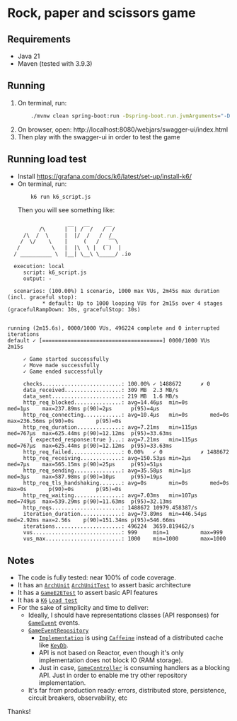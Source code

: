 # Rock, paper and scissors game

## Requirements

* Java 21
* Maven (tested with 3.9.3)

## Running

1. On terminal, run:
    ```bash
        ./mvnw clean spring-boot:run -Dspring-boot.run.jvmArguments="-DDEFAULT_BOUNDED_ELASTIC_ON_VIRTUAL_THREAD=true"
    ``` 
2. On browser, open: http://localhost:8080/webjars/swagger-ui/index.html
3. Then play with the swagger-ui in order to test the game

## Running load test

* Install https://grafana.com/docs/k6/latest/set-up/install-k6/
* On terminal, run:
    ```bash
        k6 run k6_script.js
    ```
   Then you will see something like:
```

          /\      |‾‾| /‾‾/   /‾‾/   
     /\  /  \     |  |/  /   /  /    
    /  \/    \    |     (   /   ‾‾\  
   /          \   |  |\  \ |  (‾)  | 
  / __________ \  |__| \__\ \_____/ .io

  execution: local
     script: k6_script.js
     output: -

  scenarios: (100.00%) 1 scenario, 1000 max VUs, 2m45s max duration (incl. graceful stop):
           * default: Up to 1000 looping VUs for 2m15s over 4 stages (gracefulRampDown: 30s, gracefulStop: 30s)


running (2m15.6s), 0000/1000 VUs, 496224 complete and 0 interrupted iterations
default ✓ [======================================] 0000/1000 VUs  2m15s

     ✓ Game started successfully
     ✓ Move made successfully
     ✓ Game ended successfully

     checks.........................: 100.00% ✓ 1488672      ✗ 0      
     data_received..................: 309 MB  2.3 MB/s
     data_sent......................: 219 MB  1.6 MB/s
     http_req_blocked...............: avg=14.46µs  min=0s       med=1µs    max=237.89ms p(90)=2µs      p(95)=4µs     
     http_req_connecting............: avg=10.4µs   min=0s       med=0s     max=236.56ms p(90)=0s       p(95)=0s      
     http_req_duration..............: avg=7.21ms   min=115µs    med=767µs  max=625.44ms p(90)=12.12ms  p(95)=33.63ms 
       { expected_response:true }...: avg=7.21ms   min=115µs    med=767µs  max=625.44ms p(90)=12.12ms  p(95)=33.63ms 
     http_req_failed................: 0.00%   ✓ 0            ✗ 1488672
     http_req_receiving.............: avg=150.53µs min=2µs      med=7µs    max=565.15ms p(90)=25µs     p(95)=51µs    
     http_req_sending...............: avg=35.58µs  min=1µs      med=3µs    max=587.98ms p(90)=10µs     p(95)=19µs    
     http_req_tls_handshaking.......: avg=0s       min=0s       med=0s     max=0s       p(90)=0s       p(95)=0s      
     http_req_waiting...............: avg=7.03ms   min=107µs    med=749µs  max=539.29ms p(90)=11.63ms  p(95)=32.13ms 
     http_reqs......................: 1488672 10979.458387/s
     iteration_duration.............: avg=73.89ms  min=446.54µs med=2.92ms max=2.56s    p(90)=151.34ms p(95)=546.66ms
     iterations.....................: 496224  3659.819462/s
     vus............................: 999     min=1          max=999  
     vus_max........................: 1000    min=1000       max=1000 
```

## Notes

* The code is fully tested: near 100% of code coverage.
* It has
  an [`ArchUnit`](https://www.archunit.org/use-cases) [`ArchUnitTest`](./src/test/java/com/rpsg/ArchUnitTest.java) to
  assert basic architecture
* It has a [`GameE2ETest`](./src/test/java/com/rpsg/GameE2ETest.java) to assert basic API features
* It has a [`K6`](https://k6.io/) [`Load test`](./k6_script.js)
* For the sake of simplicity and time to deliver:
    * Ideally, I should have representations classes (API responses) for [`GameEvent`](./src/main/java/com/rpsg/model/GameEvent.java) events.  
    * [`GameEventRepository`](./src/main/java/com/rpsg/model/GameEventRepository.java)
        * [`Implementation`](./src/main/java/com/rpsg/repository/GameEventCaffeineRepository.java) is
          using [`Caffeine`](https://github.com/ben-manes/caffeine) instead of a distributed cache
          like [`KeyDb`](https://docs.keydb.dev/).
        * API is not based on Reactor, even though it's only implementation does not block IO (RAM storage).
        * Just in case, [`GameController`](./src/main/java/com/rpsg/controller/GameController.java) is consuming
          handlers
          as a blocking API. Just in order to enable me try other repository implementation.
    * It's far from production ready: errors, distributed store, persistence, circuit breakers, observability, etc

Thanks!
